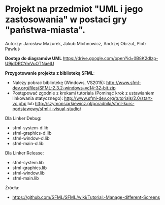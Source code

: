 # Projekt na przedmiot "UML i jego zastosowania" w postaci gry "państwa-miasta".
Autorzy:
Jarosław Mazurek,
Jakub Michnowicz,
Andrzej Obrzut,
Piotr Pawluś

**Dostęp do diagramów UML**
https://drive.google.com/open?id=0B8K2dlzp-U9jdDRCYmVuOTNaelU

**Przygotowanie projektu z biblioteką SFML**:
* Należy pobrać bibliotekę (Windows, VS2015): http://www.sfml-dev.org/files/SFML-2.3.2-windows-vc14-32-bit.zip 
* Postępować zgodnie z krokami tutoriala (Pominąć krok z ustawianiem linkowania statycznego): http://www.sfml-dev.org/tutorials/2.0/start-vc.php    lub   http://szymonsiarkiewicz.pl/poradniki/sfml-kurs-podstawowy/sfml-i-visual-studio/

Dla Linker Debug: 
* sfml-system-d.lib
* sfml-graphics-d.lib
* sfml-window-d.lib
* sfml-main-d.lib

Dla Linker Release: 
* sfml-system.lib
* sfml-graphics.lib
* sfml-window.lib
* sfml-main.lib


Źródła:
* https://github.com/SFML/SFML/wiki/Tutorial:-Manage-different-Screens
